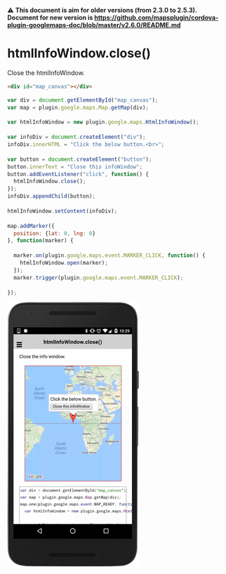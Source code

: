 :warning: **This document is aim for older versions (from 2.3.0 to 2.5.3).
Document for new version is https://github.com/mapsplugin/cordova-plugin-googlemaps-doc/blob/master/v2.6.0/README.md**

# htmlInfoWindow.close()

Close the htmlInfoWindow.

```html
<div id="map_canvas"></div>
```

```js
var div = document.getElementById("map_canvas");
var map = plugin.google.maps.Map.getMap(div);

var htmlInfoWindow = new plugin.google.maps.HtmlInfoWindow();

var infoDiv = document.createElement("div");
infoDiv.innerHTML = "Click the below button.<br>";

var button = document.createElement("button");
button.innerText = "Close this infoWindow";
button.addEventListener("click", function() {
  htmlInfoWindow.close();
});
infoDiv.appendChild(button);

htmlInfoWindow.setContent(infoDiv);

map.addMarker({
  position: {lat: 0, lng: 0}
}, function(marker) {

  marker.on(plugin.google.maps.event.MARKER_CLICK, function() {
    htmlInfoWindow.open(marker);
  });
  marker.trigger(plugin.google.maps.event.MARKER_CLICK);

});
```

![](image.gif)
